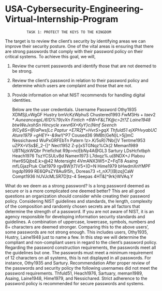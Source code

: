 # USA-Cybersecurity-Engineering-Virtual-Internship-Program

              TASK 1: PROTECT THE KEYS TO THE KINGDOM
              
The target is to review the client’s security by identifying areas we can improve their security posture. One of the vital areas is ensuring that there are strong passwords that comply with their password policy on their critical systems. 
To achieve this goal, we will, 
1.	Review the current passwords and identify those that are not deemed to be strong.
2.	Review the client’s password in relation to their password policy and determine which users are complaint and those that are not.
3.	Provide information on what NIST recommends for handling digital identities.

	Below are the user credentials.
Username	Password
Othy1935	XDMSjLvWgGF
Hustry		bmVcKzWphuS
Chustered1993	$FwM3Hs+taev2*%f
Auneance	q$_pL/6!D%?9(vXn
Fintich		+6W=F&LTK@c>2t?Z
Laine1948	btwWeJxshSn
Hincycle	xwvr6X+KyY}c(Nmf
Seench		9(Cy8S=@)aPws[Lc
Paptur		+E7R2f*=HvrS>gqX
Thfuld51	ejXPHvyabUC
Ature1979	=gHEY+-&9w!(_^P7
Coused36	9MBt{GeN}L>5j]mC
Nessichaved	WuPxGRFEbTn
Patern		!z>.K/5sR}7Nb(]V
Tentme1953	uZPX=VSs$E_2-{]^
Nect1952	Z-p]xSTGNqz%Ck(2
Meman1989	UBTNjzkWQbr
Priefichat	R9p>ncEbNy4A@GL3
Sartury		LDsHcfxtbph
Heach1976	TszYCSULvBd
Namen1973	L7dxqz%.u(8NDX+J
Plabou		Hwr6SQjbsE.k>@42
Motersight	4VmANX3W5+Z=FqT8
Asaing		mfLGjazFtuk
Clat1979	rgvBW]t7}V5+)D=N
Hime1979	bHwdmXnYMPF
Ingdp1999	RE6QPsZY8Au9!5h_
Doreas73	=t_nX7[(B)zq]CaW
Compt1936	hUVJcMLSR7D]tz-4
Seepas		4HT&[^9rk}WVAq.Y

What do we deem as a strong password? Is a long password deemed as secure or is a more complicated one deemed better? This are all good questions an organization should consider while creating their password policy. Considering NIST guidelines and standards, the length, complexity of the composition and randomly chosen secrets are all factors that determine the strength of a password. If you are not aware of NIST, it is an agency responsible for developing information security standards and guidelines. A combination of uppercase, lowercase, symbols, numbers and 8+ characters are deemed stronger. Comparing this to the above users’, some passwords are not strong enough. This includes users, Othy1935, Hustry, Laine1948 just to name a few. 
In this step we will determine the compliant and non-compliant users in regard to the client’s password policy. Regarding the password construction requirements, the passwords meet all the guidelines but one. The passwords must meet a minimum requirement of 12 characters on all systems, this Is not displayed in all passwords. For instance, Othy1935 and Sartury.
			        	Recommendation
After proper review of the passwords and security policy the following usernames did not meet the password requirements. Thfuld51, Heach1976, Sartuary, meman1989, Asaing, Laine1948, Hime1979, and Nessichared. Strict adherence to the password policy is recommended for secure passwords and systems.

